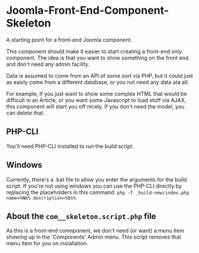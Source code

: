 Joomla-Front-End-Component-Skeleton
===================================

A starting point for a front-end Joomla component.

This component should make it easier to start creating a front-end only component.
The idea is that you want to show something on the front end and don't need any admin facility.

Data is assumed to come from an API of some sort via PHP, but it could just as easily come from a different database, or you not need any data ata all.

For example, if you just want to show some complex HTML that would be difficult in an Article, or you want some Javascript to load stuff via AJAX, this component will start you off nicely.
If you don't need the model, you can delete that.


PHP-CLI
-------

You'll need PHP-CLI installed to run the build script.


Windows
-------

Currently, there's a .bat file to allow you enter the arguments for the build script.
If you're not using windows you can use the PHP-CLI directly by replacing the placeholders in  this command:
`php -f _build-new/index.php name=%Nm% description=%Ds%`


About the `com__skeleton.script.php` file
-----------------------------------------

As this is a front-end comnponent, we don't need (or want) a menu item showing up in the 'Components' Admin menu.
This script removes that menu item for you on installation.